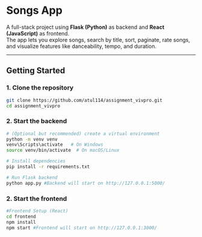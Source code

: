 # Songs App

A full-stack project using **Flask (Python)** as backend and **React (JavaScript)** as frontend.  
The app lets you explore songs, search by title, sort, paginate, rate songs, and visualize features like danceability, tempo, and duration.

---

##  Getting Started

### 1. Clone the repository
```bash
git clone https://github.com/atul114/assignment_vivpro.git
cd assignment_vivpro
```
### 2. Start the backend
```bash
# (Optional but recommended) create a virtual environment
python -m venv venv
venv\Scripts\activate   # On Windows
source venv/bin/activate  # On macOS/Linux

# Install dependencies
pip install -r requirements.txt

# Run Flask backend
python app.py #Backend will start on http://127.0.0.1:5000/
```

### 2. Start the frontend
```bash
#Frontend Setup (React)
cd frontend
npm install
npm start #Frontend will start on http://127.0.0.1:3000/
```
